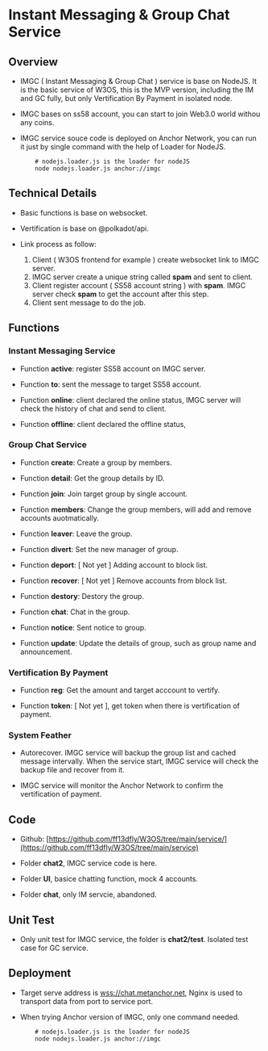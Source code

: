 # Instant Messaging & Group Chat Service

## Overview

- IMGC ( Instant Messaging & Group Chat ) service is base on NodeJS. It is the basic service of W3OS, this is the MVP version, including the IM and GC fully, but only Vertification By Payment in isolated node.

- IMGC bases on ss58 account, you can start to join Web3.0 world withou any coins.

- IMGC service souce code is deployed on Anchor Network, you can run it just by single command with the help of Loader for NodeJS.

    ```SHELL
        # nodejs.loader.js is the loader for nodeJS
        node nodejs.loader.js anchor://imgc
    ```

## Technical Details

- Basic functions is base on websocket.

- Vertification is base on @polkadot/api.

- Link process as follow:
    1. Client ( W3OS frontend for example ) create websocket link to IMGC server.
    2. IMGC server create a unique string called **spam** and sent to client.
    3. Client register account ( SS58 account string ) with **spam**. IMGC server check **spam** to get the account after this step.
    4. Client sent message to do the job.

## Functions

### Instant Messaging Service

- Function **active**: register SS58 account on IMGC server.

- Function **to**: sent the message to target SS58 account.

- Function **online**:  client declared the online status, IMGC server will check the history of chat and send to client.

- Function **offline**: client declared the offline status,

### Group Chat Service

- Function **create**: Create a group by members.

- Function **detail**: Get the group details by ID.

- Function **join**: Join target group by single account.

- Function **members**: Change the group members, will add and remove accounts auotmatically.

- Function **leaver**: Leave the group.

- Function **divert**: Set the new manager of group.

- Function **deport**: [ Not yet ] Adding account to block list. 

- Function **recover**: [ Not yet ] Remove accounts from block list.

- Function **destory**: Destory the group.

- Function **chat**: Chat in the group.

- Function **notice**: Sent notice to group.

- Function **update**: Update the details of group, such as group name and announcement.

### Vertification By Payment

- Function **reg**: Get the amount and target acccount to vertify.

- Function **token**: [ Not yet ], get token when there is vertification of payment.

### System Feather

- Autorecover. IMGC service will backup the group list and cached message intervally. When the service start, IMGC service will check the backup file and recover from it.

- IMGC service will monitor the Anchor Network to confirm the vertification of payment.

## Code

- Github: [https://github.com/ff13dfly/W3OS/tree/main/service/](https://github.com/ff13dfly/W3OS/tree/main/service)

- Folder **chat2**, IMGC service code is here.

- Folder **UI**, basice chatting function, mock 4 accounts.

- Folder **chat**, only IM servcie, abandoned.

## Unit Test

- Only unit test for IMGC service, the folder is **chat2/test**. Isolated test case for GC service.

## Deployment

- Target serve address is [wss://chat.metanchor.net](wss://chat.metanchor.net), Nginx is used to transport data from port to service port.

- When trying Anchor version of IMGC, only one command needed.

    ```SHELL
        # nodejs.loader.js is the loader for nodeJS
        node nodejs.loader.js anchor://imgc
    ```